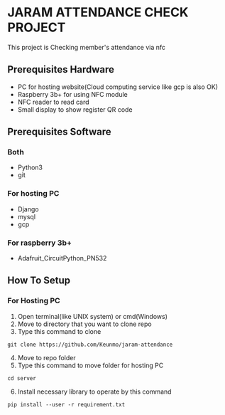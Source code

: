 # JARAM ATTENDANCE CHECK PROJECT

This project is Checking member's attendance via nfc

## Prerequisites Hardware

* PC for hosting website(Cloud computing service like gcp is also OK)
* Raspberry 3b+ for using NFC module
* NFC reader to read card
* Small display to show register QR code

## Prerequisites Software

### Both

* Python3
* git

### For hosting PC

* Django
* mysql
* gcp

### For raspberry 3b+

* Adafruit_CircuitPython_PN532

## How To Setup

### For Hosting PC

1. Open terminal(like UNIX system) or cmd(Windows)
2. Move to directory that you want to clone repo
3. Type this command to clone

```
git clone https://github.com/Keunmo/jaram-attendance
```

4. Move to repo folder
5. Type this command to move folder for hosting PC

```
cd server
```

6. Install necessary library to operate by this command

```
pip install --user -r requirement.txt
```